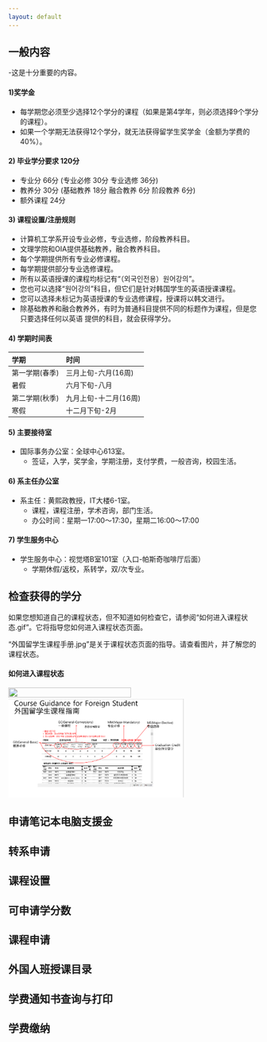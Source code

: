 ```yaml
---
layout: default
---
```


## 一般内容

-这是十分重要的内容。

#### 1)奖学金

* 每学期您必须至少选择12个学分的课程（如果是第4学年，则必须选择9个学分的课程）。
* 如果一个学期无法获得12个学分，就无法获得留学生奖学金（金额为学费的40%）。

#### 2) 毕业学分要求 120分

* 专业分 66分 (专业必修 30分 专业选修 36分)
* 教养分 30分 (基础教养 18分 融合教养 6分 阶段教养 6分)
* 额外课程 24分


#### 3) 课程设置/注册规则

* 计算机工学系开设专业必修，专业选修，阶段教养科目。
* 文理学院和OIA提供基础教养，融合教养科目。
* 每个学期提供所有专业必修课程。
* 每学期提供部分专业选修课程。
* 所有以英语授课的课程均标记有“（외국인전용）원어강의”。
* 您也可以选择“원어강의”科目，但它们是针对韩国学生的英语授课课程。
* 您可以选择未标记为英语授课的专业选修课程，授课将以韩文进行。
* 除基础教养和融合教养外，有时为普通科目提供不同的标题作为课程，但是您只要选择任何以英语   提供的科目，就会获得学分。

#### 4) 学期时间表
| 学期            | 时间                  | 
|:--------------- |:---------------------|
| 第一学期(春季)   |三月上旬-六月(16周)    | 
| 暑假            |  六月下旬-八月        | 
| 第二学期(秋季)   | 九月上旬-十二月(16周) | 
| 寒假            | 十二月下旬-2月        | 

#### 5) 主要接待室

-  国际事务办公室：全球中心613室。
    -   签证，入学，奖学金，学期注册，支付学费，一般咨询，校园生活。


#### 6) 系主任办公室

- 系主任：黄熙政教授，IT大楼6-1室。
  - 课程，课程注册，学术咨询，部门生活。
  - 办公时间：星期一17:00〜17:30，星期二16:00〜17:00

#### 7) 学生服务中心

- 学生服务中心：视觉塔B室101室（入口-帕斯奇咖啡厅后面）
  - 学期休假/返校，系转学，双/次专业。

## 检查获得的学分

如果您想知道自己的课程状态，但不知道如何检查它，请参阅“如何进入课程状态.gif”。它将指导您如何进入课程状态页面。

“外国留学生课程手册.jpg”是关于课程状态页面的指导。请查看图片，并了解您的课程状态。

#### 如何进入课程状态

<img src="img/How to Go Course Status.gif" width="70%" height="70%">



<img src="img/Course_Mannual_for_Foreign_Student_CN.png" width="70%" height="70%">

## 申请笔记本电脑支援金
## 转系申请
## 课程设置
## 可申请学分数
## 课程申请
## 外国人班授课目录
## 学费通知书查询与打印
## 学费缴纳
